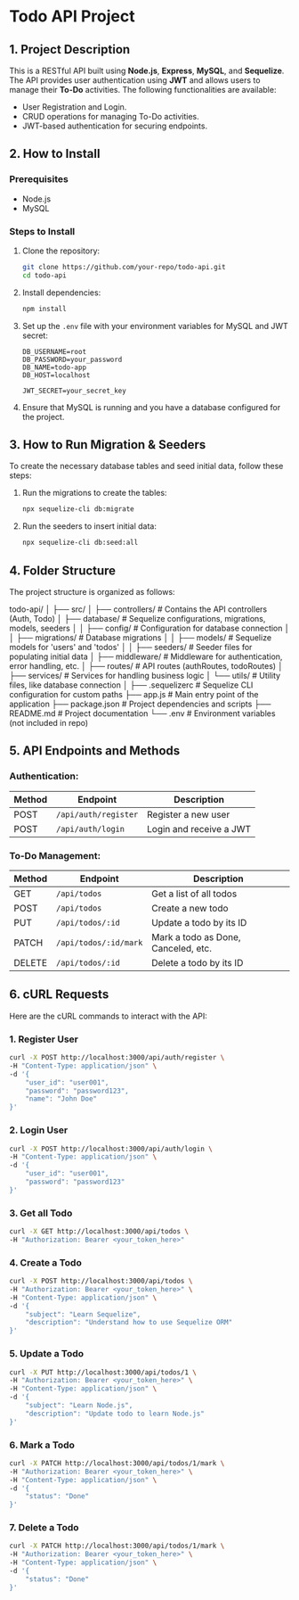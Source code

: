 # Todo API Project

## 1. Project Description

This is a RESTful API built using **Node.js**, **Express**, **MySQL**, and **Sequelize**. The API provides user authentication using **JWT** and allows users to manage their **To-Do** activities. The following functionalities are available:
- User Registration and Login.
- CRUD operations for managing To-Do activities.
- JWT-based authentication for securing endpoints.

## 2. How to Install

### Prerequisites
- Node.js
- MySQL

### Steps to Install

1. Clone the repository:

    ```bash
    git clone https://github.com/your-repo/todo-api.git
    cd todo-api
    ```

2. Install dependencies:

    ```bash
    npm install
    ```

3. Set up the `.env` file with your environment variables for MySQL and JWT secret:

    ```
    DB_USERNAME=root
    DB_PASSWORD=your_password
    DB_NAME=todo-app
    DB_HOST=localhost

    JWT_SECRET=your_secret_key
    ```

4. Ensure that MySQL is running and you have a database configured for the project.

## 3. How to Run Migration & Seeders

To create the necessary database tables and seed initial data, follow these steps:

1. Run the migrations to create the tables:

    ```bash
    npx sequelize-cli db:migrate
    ```

2. Run the seeders to insert initial data:

    ```bash
    npx sequelize-cli db:seed:all
    ```

## 4. Folder Structure

The project structure is organized as follows:

todo-api/ │ ├── src/ │ ├── controllers/ # Contains the API controllers (Auth, Todo) │ ├── database/ # Sequelize configurations, migrations, models, seeders │ │ ├── config/ # Configuration for database connection │ │ ├── migrations/ # Database migrations │ │ ├── models/ # Sequelize models for 'users' and 'todos' │ │ ├── seeders/ # Seeder files for populating initial data │ ├── middleware/ # Middleware for authentication, error handling, etc. │ ├── routes/ # API routes (authRoutes, todoRoutes) │ ├── services/ # Services for handling business logic │ └── utils/ # Utility files, like database connection │ ├── .sequelizerc # Sequelize CLI configuration for custom paths ├── app.js # Main entry point of the application ├── package.json # Project dependencies and scripts ├── README.md # Project documentation └── .env # Environment variables (not included in repo)


## 5. API Endpoints and Methods

### **Authentication:**

| Method | Endpoint               | Description                |
|--------|------------------------|----------------------------|
| POST   | `/api/auth/register`    | Register a new user        |
| POST   | `/api/auth/login`       | Login and receive a JWT    |

### **To-Do Management:**

| Method | Endpoint                  | Description                          |
|--------|---------------------------|--------------------------------------|
| GET    | `/api/todos`               | Get a list of all todos              |
| POST   | `/api/todos`               | Create a new todo                   |
| PUT    | `/api/todos/:id`           | Update a todo by its ID             |
| PATCH  | `/api/todos/:id/mark`      | Mark a todo as Done, Canceled, etc. |
| DELETE | `/api/todos/:id`           | Delete a todo by its ID             |

## 6. cURL Requests

Here are the cURL commands to interact with the API:

### 1. **Register User**

```bash
curl -X POST http://localhost:3000/api/auth/register \
-H "Content-Type: application/json" \
-d '{
    "user_id": "user001",
    "password": "password123",
    "name": "John Doe"
}'
```

### 2. **Login User**

```bash
curl -X POST http://localhost:3000/api/auth/login \
-H "Content-Type: application/json" \
-d '{
    "user_id": "user001",
    "password": "password123"
}'
```

### 3. **Get all Todo**

```bash
curl -X GET http://localhost:3000/api/todos \
-H "Authorization: Bearer <your_token_here>"
```

### 4. **Create a Todo**

```bash
curl -X POST http://localhost:3000/api/todos \
-H "Authorization: Bearer <your_token_here>" \
-H "Content-Type: application/json" \
-d '{
    "subject": "Learn Sequelize",
    "description": "Understand how to use Sequelize ORM"
}'
```

### 5. **Update a Todo**

```bash
curl -X PUT http://localhost:3000/api/todos/1 \
-H "Authorization: Bearer <your_token_here>" \
-H "Content-Type: application/json" \
-d '{
    "subject": "Learn Node.js",
    "description": "Update todo to learn Node.js"
}'
```

### 6. **Mark a Todo**

```bash
curl -X PATCH http://localhost:3000/api/todos/1/mark \
-H "Authorization: Bearer <your_token_here>" \
-H "Content-Type: application/json" \
-d '{
    "status": "Done"
}'
```

### 7. **Delete a Todo**

```bash
curl -X PATCH http://localhost:3000/api/todos/1/mark \
-H "Authorization: Bearer <your_token_here>" \
-H "Content-Type: application/json" \
-d '{
    "status": "Done"
}'

```
